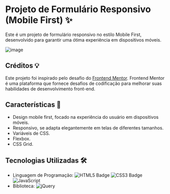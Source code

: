 # Projeto de Formulário Responsivo (Mobile First) ✨

Este é um projeto de formulário responsivo no estilo Mobile First, desenvolvido para garantir uma ótima experiência em dispositivos móveis.

![image](https://github.com/ryssaes/formul-rioCadastro/assets/132323833/a619f729-8fd7-4080-8cca-a3bc9557058c)

## Créditos 💡

Este projeto foi inspirado pelo desafio do [Frontend Mentor](https://www.frontendmentor.io/). Frontend Mentor é uma plataforma que fornece desafios de codificação para melhorar suas habilidades de desenvolvimento front-end.

## Características 🚀

- Design mobile first, focado na experiência do usuário em dispositivos móveis.
- Responsivo, se adapta elegantemente em telas de diferentes tamanhos.
- Variáveis de CSS.
- Flexbox.
- CSS Grid.

## Tecnologias Utilizadas 🛠️

- Linguagem de Programação: ![HTML5 Badge](https://img.shields.io/badge/HTML5-E34F26?style=for-the-badge&logo=html5&logoColor=white) ![CSS3 Badge](https://img.shields.io/badge/CSS3-1572B6?style=for-the-badge&logo=css3&logoColor=white) ![JavaScript](https://img.shields.io/badge/JavaScript-ES6-yellow)
- Biblioteca: ![jQuery](https://img.shields.io/badge/jQuery-3.6.0-blue)
